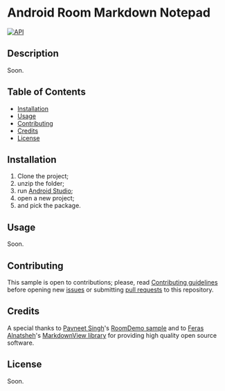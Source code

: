 # Android Room Markdown Notepad

[![API](https://img.shields.io/badge/API-15%2B-brightgreen.svg?style=flat)](https://developer.android.com/about/versions/android-4.0.3)

## Description
Soon.

## Table of Contents
* [Installation](#installation)
* [Usage](#usage)
* [Contributing](#contributing)
* [Credits](#credits)
* [License](#license)

## Installation
1. Clone the project;
2. unzip the folder;
3. run [Android Studio](https://d.android.com/studio/);
4. open a new project;
5. and pick the package.

## Usage
Soon.

## Contributing
This sample is open to contributions; please, read [Contributing guidelines](/CONTRIBUTING.md) before opening new [issues](https://github.com/JorgeAmVF/android-room-markdown-notepad/issues) or submitting [pull requests](https://github.com/JorgeAmVF/android-room-markdown-notepad/pulls) to this repository.

## Credits
A special thanks to [Pavneet Singh](https://github.com/Pavneet-Sing)'s [RoomDemo sample](https://github.com/Pavneet-Sing/RoomDemo) and to [Feras Alnatsheh](https://github.com/falnatsheh)'s [MarkdownView library](https://github.com/falnatsheh/MarkdownView) for providing high quality open source software.

## License
Soon.

